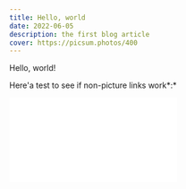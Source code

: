 ```yaml
---
title: Hello, world
date: 2022-06-05
description: the first blog article
cover: https://picsum.photos/400
---
```

Hello, world!

Here'a test to see if non-picture links work*:*

![Cormen](/images/cormen.pdf)
